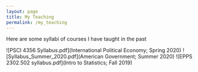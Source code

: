 ```yaml
---
layout: page
title: My Teaching
permalink: /my_teaching
---
```


Here are some syllabi of courses I have taught in the past

![PSCI 4356 Syllabus.pdf](International Political Economy; Spring 2020)
![Syllabus_Summer_2020.pdf](American Government; Summer 2020)
![EPPS 2302.502 syllabus.pdf](Intro to Statistics; Fall 2019)

